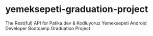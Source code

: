 # yemeksepeti-graduation-project
 The Rest(ful) API for Patika.dev & Kodluyoruz Yemeksepeti Android Developer Bootcamp Graduation Project
